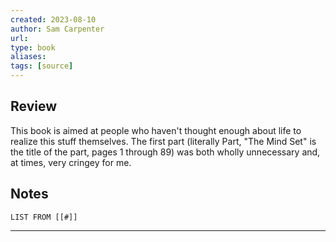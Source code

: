```yaml
---
created: 2023-08-10
author: Sam Carpenter
url: 
type: book
aliases: 
tags: [source]
---
```

## Review
This book is aimed at people who haven't thought enough about life to realize this stuff themselves. The first part (literally Part, "The Mind Set" is the title of the part, pages 1 through 89) was both wholly unnecessary and, at times, very cringey for me.

## Notes
```dataview
LIST FROM [[#]]
```

---